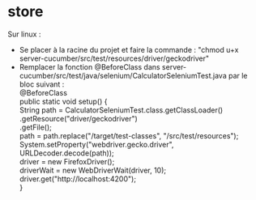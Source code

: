 # store

Sur linux :
- Se placer à la racine du projet et faire la commande : "chmod u+x server-cucumber/src/test/resources/driver/geckodriver"
- Remplacer la fonction @BeforeClass dans server-cucumber/src/test/java/selenium/CalculatorSeleniumTest.java par le bloc suivant : </br>
  @BeforeClass </br>
  public static void setup() { </br>
  String path = CalculatorSeleniumTest.class.getClassLoader() </br>
  .getResource("driver/geckodriver") </br>
  .getFile(); </br>
  path = path.replace("/target/test-classes", "/src/test/resources");
  System.setProperty("webdriver.gecko.driver", URLDecoder.decode(path)); </br>
  driver = new FirefoxDriver(); </br>
  driverWait = new WebDriverWait(driver, 10); </br>
  driver.get("http://localhost:4200"); </br>
  }
